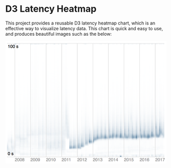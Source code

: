D3 Latency Heatmap
==================

This project provides a reusable D3 latency heatmap chart, which is
an effective way to visualize latency data.  This chart is quick and
easy to use, and produces beautiful images such as the below:

![Example Latency Heatmap](samples/example1.png)
